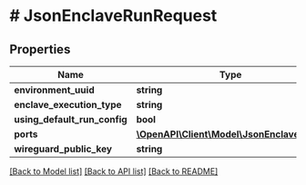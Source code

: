 # # JsonEnclaveRunRequest

## Properties

Name | Type | Description | Notes
------------ | ------------- | ------------- | -------------
**environment_uuid** | **string** |  | [optional]
**enclave_execution_type** | **string** |  | [optional]
**using_default_run_config** | **bool** |  | [optional]
**ports** | [**\OpenAPI\Client\Model\JsonEnclavePort[]**](JsonEnclavePort.md) |  | [optional]
**wireguard_public_key** | **string** |  | [optional]

[[Back to Model list]](../../README.md#models) [[Back to API list]](../../README.md#endpoints) [[Back to README]](../../README.md)
